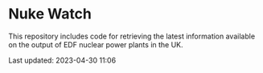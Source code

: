 # Nuke Watch

This repository includes code for retrieving the latest information available on the output of EDF nuclear power plants in the UK.

Last updated: 2023-04-30 11:06